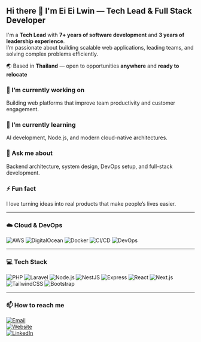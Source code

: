 ## Hi there 👋 I'm Ei Ei Lwin — Tech Lead & Full Stack Developer

I'm a **Tech Lead** with **7+ years of software development** and **3 years of leadership experience**.  
I’m passionate about building scalable web applications, leading teams, and solving complex problems efficiently.

🌏 Based in **Thailand** — open to opportunities **anywhere** and **ready to relocate**

### 🔭 I’m currently working on
Building web platforms that improve team productivity and customer engagement.

### 🌱 I’m currently learning
AI development, Node.js, and modern cloud-native architectures.

### 💬 Ask me about
Backend architecture, system design, DevOps setup, and full-stack development.

### ⚡ Fun fact
I love turning ideas into real products that make people’s lives easier.

-----

### ☁️ Cloud & DevOps  
![AWS](https://img.shields.io/badge/AWS-232F3E?style=for-the-badge&logo=amazon-aws&logoColor=white)
![DigitalOcean](https://img.shields.io/badge/DigitalOcean-0080FF?style=for-the-badge&logo=digitalocean&logoColor=white)
![Docker](https://img.shields.io/badge/Docker-2496ED?style=for-the-badge&logo=docker&logoColor=white)
![CI/CD](https://img.shields.io/badge/CI%2FCD-000000?style=for-the-badge&logo=github-actions&logoColor=white)
![DevOps](https://img.shields.io/badge/DevOps-BB2020?style=for-the-badge&logo=git&logoColor=white)

---

### 💻 Tech Stack  
![PHP](https://img.shields.io/badge/PHP-777BB4?style=for-the-badge&logo=php&logoColor=white)
![Laravel](https://img.shields.io/badge/Laravel-FF2D20?style=for-the-badge&logo=laravel&logoColor=white)
![Node.js](https://img.shields.io/badge/Node.js-339933?style=for-the-badge&logo=node.js&logoColor=white)
![NestJS](https://img.shields.io/badge/NestJS-E0234E?style=for-the-badge&logo=nestjs&logoColor=white)
![Express](https://img.shields.io/badge/Express.js-000000?style=for-the-badge&logo=express&logoColor=white)
![React](https://img.shields.io/badge/React-61DAFB?style=for-the-badge&logo=react&logoColor=black)
![Next.js](https://img.shields.io/badge/Next.js-000000?style=for-the-badge&logo=next.js&logoColor=white)
![TailwindCSS](https://img.shields.io/badge/Tailwind_CSS-38B2AC?style=for-the-badge&logo=tailwind-css&logoColor=white)
![Bootstrap](https://img.shields.io/badge/Bootstrap-7952B3?style=for-the-badge&logo=bootstrap&logoColor=white)

---

### 📫 How to reach me  
[![Email](https://img.shields.io/badge/Email-eiei77448@gmail.com-red?style=for-the-badge&logo=gmail&logoColor=white)](mailto:eiei77448@gmail.com)  
[![Website](https://img.shields.io/badge/Website-eieilwin.vercel.app-0A66C2?style=for-the-badge&logo=vercel&logoColor=white)](https://eieilwin.vercel.app)  
[![LinkedIn](https://img.shields.io/badge/LinkedIn-Ei%20Ei%20Lwin-0077B5?style=for-the-badge&logo=linkedin&logoColor=white)](https://www.linkedin.com/in/ei-ei-lwin)



